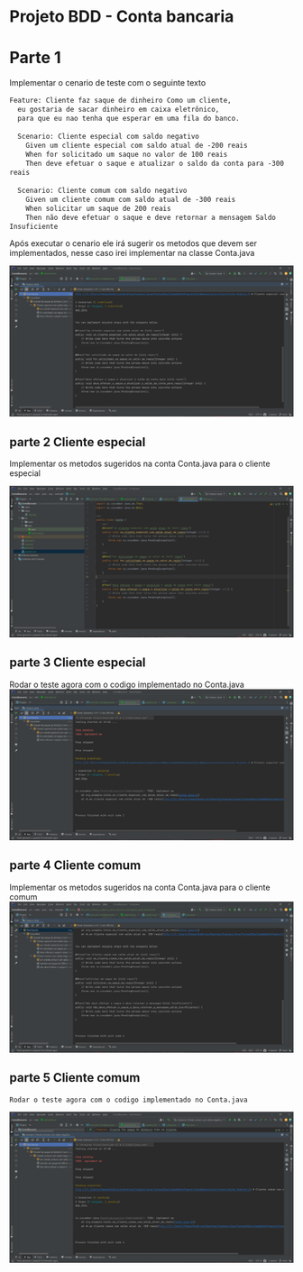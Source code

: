 # Projeto BDD - Conta bancaria

# Parte 1
 Implementar o cenario de teste com o seguinte texto

```cucumber
Feature: Cliente faz saque de dinheiro Como um cliente,
  eu gostaria de sacar dinheiro em caixa eletrônico,
  para que eu nao tenha que esperar em uma fila do banco.

  Scenario: Cliente especial com saldo negativo
    Given um cliente especial com saldo atual de -200 reais
    When for solicitado um saque no valor de 100 reais
    Then deve efetuar o saque e atualizar o saldo da conta para -300 reais

  Scenario: Cliente comum com saldo negativo
    Given um cliente comum com saldo atual de -300 reais
    When solicitar um saque de 200 reais
    Then não deve efetuar o saque e deve retornar a mensagem Saldo Insuficiente
```

Após executar o cenario ele irá sugerir os metodos que devem ser implementados, nesse caso irei implementar na classe
Conta.java

![img.png](imgs/img.png)

## parte 2 Cliente especial
 Implementar os metodos sugeridos na conta Conta.java para o cliente especial
 
![img_1.png](imgs/img_1.png)

## parte 3 Cliente especial
 Rodar o teste agora com o codigo implementado no Conta.java
 ![img3.png](img3.png)

## parte 4 Cliente comum
 Implementar os metodos sugeridos na conta Conta.java para o cliente comum
![img4.png](img4.png)

## parte 5 Cliente comum
    Rodar o teste agora com o codigo implementado no Conta.java
![img5.png](img5.png)